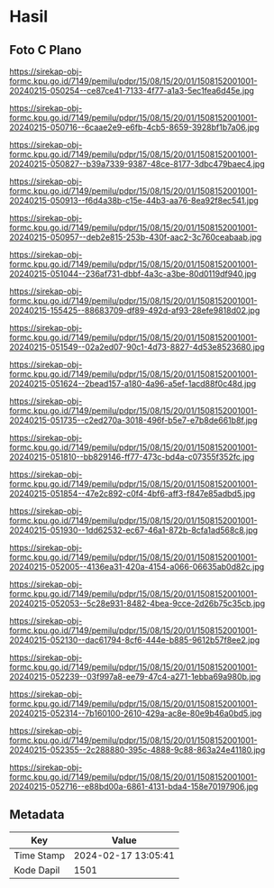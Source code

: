 # Hasil

## Foto C Plano

https://sirekap-obj-formc.kpu.go.id/7149/pemilu/pdpr/15/08/15/20/01/1508152001001-20240215-050254--ce87ce41-7133-4f77-a1a3-5ec1fea6d45e.jpg

https://sirekap-obj-formc.kpu.go.id/7149/pemilu/pdpr/15/08/15/20/01/1508152001001-20240215-050716--6caae2e9-e6fb-4cb5-8659-3928bf1b7a06.jpg

https://sirekap-obj-formc.kpu.go.id/7149/pemilu/pdpr/15/08/15/20/01/1508152001001-20240215-050827--b39a7339-9387-48ce-8177-3dbc479baec4.jpg

https://sirekap-obj-formc.kpu.go.id/7149/pemilu/pdpr/15/08/15/20/01/1508152001001-20240215-050913--f6d4a38b-c15e-44b3-aa76-8ea92f8ec541.jpg

https://sirekap-obj-formc.kpu.go.id/7149/pemilu/pdpr/15/08/15/20/01/1508152001001-20240215-050957--deb2e815-253b-430f-aac2-3c760ceabaab.jpg

https://sirekap-obj-formc.kpu.go.id/7149/pemilu/pdpr/15/08/15/20/01/1508152001001-20240215-051044--236af731-dbbf-4a3c-a3be-80d0119df940.jpg

https://sirekap-obj-formc.kpu.go.id/7149/pemilu/pdpr/15/08/15/20/01/1508152001001-20240215-155425--88683709-df89-492d-af93-28efe9818d02.jpg

https://sirekap-obj-formc.kpu.go.id/7149/pemilu/pdpr/15/08/15/20/01/1508152001001-20240215-051549--02a2ed07-90c1-4d73-8827-4d53e8523680.jpg

https://sirekap-obj-formc.kpu.go.id/7149/pemilu/pdpr/15/08/15/20/01/1508152001001-20240215-051624--2bead157-a180-4a96-a5ef-1acd88f0c48d.jpg

https://sirekap-obj-formc.kpu.go.id/7149/pemilu/pdpr/15/08/15/20/01/1508152001001-20240215-051735--c2ed270a-3018-496f-b5e7-e7b8de661b8f.jpg

https://sirekap-obj-formc.kpu.go.id/7149/pemilu/pdpr/15/08/15/20/01/1508152001001-20240215-051810--bb829146-ff77-473c-bd4a-c07355f352fc.jpg

https://sirekap-obj-formc.kpu.go.id/7149/pemilu/pdpr/15/08/15/20/01/1508152001001-20240215-051854--47e2c892-c0f4-4bf6-aff3-f847e85adbd5.jpg

https://sirekap-obj-formc.kpu.go.id/7149/pemilu/pdpr/15/08/15/20/01/1508152001001-20240215-051930--1dd62532-ec67-46a1-872b-8cfa1ad568c8.jpg

https://sirekap-obj-formc.kpu.go.id/7149/pemilu/pdpr/15/08/15/20/01/1508152001001-20240215-052005--4136ea31-420a-4154-a066-06635ab0d82c.jpg

https://sirekap-obj-formc.kpu.go.id/7149/pemilu/pdpr/15/08/15/20/01/1508152001001-20240215-052053--5c28e931-8482-4bea-9cce-2d26b75c35cb.jpg

https://sirekap-obj-formc.kpu.go.id/7149/pemilu/pdpr/15/08/15/20/01/1508152001001-20240215-052130--dac61794-8cf6-444e-b885-9612b57f8ee2.jpg

https://sirekap-obj-formc.kpu.go.id/7149/pemilu/pdpr/15/08/15/20/01/1508152001001-20240215-052239--03f997a8-ee79-47c4-a271-1ebba69a980b.jpg

https://sirekap-obj-formc.kpu.go.id/7149/pemilu/pdpr/15/08/15/20/01/1508152001001-20240215-052314--7b160100-2610-429a-ac8e-80e9b46a0bd5.jpg

https://sirekap-obj-formc.kpu.go.id/7149/pemilu/pdpr/15/08/15/20/01/1508152001001-20240215-052355--2c288880-395c-4888-9c88-863a24e41180.jpg

https://sirekap-obj-formc.kpu.go.id/7149/pemilu/pdpr/15/08/15/20/01/1508152001001-20240215-052716--e88bd00a-6861-4131-bda4-158e70197906.jpg


## Metadata

| Key        | Value               |
| ---------- | ------------------- |
| Time Stamp | 2024-02-17 13:05:41 |
| Kode Dapil | 1501                |



